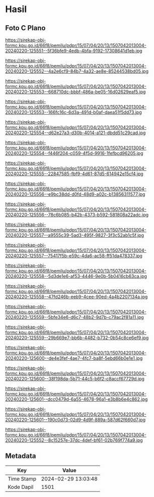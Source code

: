 # Hasil

## Foto C Plano

https://sirekap-obj-formc.kpu.go.id/66f8/pemilu/pdpr/15/07/04/20/13/1507042013004-20240220-125551--5f36bfe9-4edb-4bfa-9192-17308641d1eb.jpg

https://sirekap-obj-formc.kpu.go.id/66f8/pemilu/pdpr/15/07/04/20/13/1507042013004-20240220-125552--4a2e6cf9-84b7-4a32-ae8e-85244538bd05.jpg

https://sirekap-obj-formc.kpu.go.id/66f8/pemilu/pdpr/15/07/04/20/13/1507042013004-20240220-125553--668710dc-bbbf-486a-be05-16d02629eaf5.jpg

https://sirekap-obj-formc.kpu.go.id/66f8/pemilu/pdpr/15/07/04/20/13/1507042013004-20240220-125553--166fc16c-6d3a-491d-b0af-daea51f5dd73.jpg

https://sirekap-obj-formc.kpu.go.id/66f8/pemilu/pdpr/15/07/04/20/13/1507042013004-20240220-125554--d62e27a3-d30b-4014-a121-dbdd51c29cad.jpg

https://sirekap-obj-formc.kpu.go.id/66f8/pemilu/pdpr/15/07/04/20/13/1507042013004-20240220-125554--f446f204-c059-4f5d-9916-1fefbcd96205.jpg

https://sirekap-obj-formc.kpu.go.id/66f8/pemilu/pdpr/15/07/04/20/13/1507042013004-20240220-125555--22847585-fbf9-4d61-87d5-614942e15cf4.jpg

https://sirekap-obj-formc.kpu.go.id/66f8/pemilu/pdpr/15/07/04/20/13/1507042013004-20240220-125556--e9bc38dd-d0fd-48d9-a02c-b13856311577.jpg

https://sirekap-obj-formc.kpu.go.id/66f8/pemilu/pdpr/15/07/04/20/13/1507042013004-20240220-125556--78c6b085-b42b-4373-b592-581808a22adc.jpg

https://sirekap-obj-formc.kpu.go.id/66f8/pemilu/pdpr/15/07/04/20/13/1507042013004-20240220-125557--a9555c39-5ad3-495f-9827-3f3c52ab1c5f.jpg

https://sirekap-obj-formc.kpu.go.id/66f8/pemilu/pdpr/15/07/04/20/13/1507042013004-20240220-125557--75417f5b-e59c-4da6-ac58-ff51da478337.jpg

https://sirekap-obj-formc.kpu.go.id/66f8/pemilu/pdpr/15/07/04/20/13/1507042013004-20240220-125558--5d3de1e6-af53-4446-9e0b-5b0416cb63ca.jpg

https://sirekap-obj-formc.kpu.go.id/66f8/pemilu/pdpr/15/07/04/20/13/1507042013004-20240220-125558--47fd246b-eeb9-4cee-90ed-4a4b2207134a.jpg

https://sirekap-obj-formc.kpu.go.id/66f8/pemilu/pdpr/15/07/04/20/13/1507042013004-20240220-125559--5bfe34e6-d6c7-48b2-9d7b-c79ac2f81a11.jpg

https://sirekap-obj-formc.kpu.go.id/66f8/pemilu/pdpr/15/07/04/20/13/1507042013004-20240220-125559--29b669e7-bb6b-4482-b732-0b54c8ce6ef9.jpg

https://sirekap-obj-formc.kpu.go.id/66f8/pemilu/pdpr/15/07/04/20/13/1507042013004-20240220-125600--de4e3fef-4ae7-4fc7-ba8f-5ebd66b0e1e1.jpg

https://sirekap-obj-formc.kpu.go.id/66f8/pemilu/pdpr/15/07/04/20/13/1507042013004-20240220-125600--38f198da-5b71-44c5-b6f2-c8accf67729d.jpg

https://sirekap-obj-formc.kpu.go.id/66f8/pemilu/pdpr/15/07/04/20/13/1507042013004-20240220-125601--dcc0479d-6a55-4678-96a1-e3b8b6e4c862.jpg

https://sirekap-obj-formc.kpu.go.id/66f8/pemilu/pdpr/15/07/04/20/13/1507042013004-20240220-125601--190c0d73-02d9-4d9f-889a-587d62f660d7.jpg

https://sirekap-obj-formc.kpu.go.id/66f8/pemilu/pdpr/15/07/04/20/13/1507042013004-20240220-125552--8c15257e-37dc-4def-bf61-02b769f774a9.jpg


## Metadata

| Key        | Value               |
| ---------- | ------------------- |
| Time Stamp | 2024-02-29 13:03:48 |
| Kode Dapil | 1501                |



